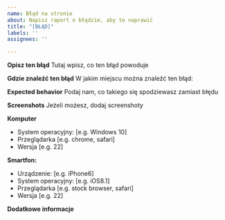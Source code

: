 ```yaml
---
name: Błąd na stronie
about: Napisz raport o błędzie, aby to naprawić
title: "[BŁĄD]"
labels: ''
assignees: ''

---
```


**Opisz ten błąd**
Tutaj wpisz, co ten błąd powoduje

**Gdzie znaleźć ten błąd**
W jakim miejscu można znaleźć ten błąd:

**Expected behavior**
Podaj nam, co takiego się spodziewasz zamiast błędu

**Screenshots**
Jeżeli możesz, dodaj screenshoty

**Komputer**
 - System operacyjny: [e.g. Windows 10]
 - Przeglądarka [e.g. chrome, safari]
 - Wersja [e.g. 22]

**Smartfon:**
 - Urządzenie: [e.g. iPhone6]
 - System operacyjny: [e.g. iOS8.1]
 - Przeglądarka [e.g. stock browser, safari]
 - Wersja [e.g. 22]

**Dodatkowe informacje**
